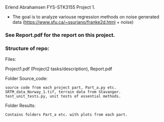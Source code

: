 Erlend Abrahamsen FYS-STK3155 Project 1.
- The goal is to analyze variouse regression methods on noise generated data (https://www.sfu.ca/~ssurjano/franke2d.html + noise)

### See Report.pdf for the report on this project. ###

### Structure of repo: ###
Files:  

Project1.pdf (Project2 tasks/description), Report.pdf

Folder Source_code:  

	source code from each project part, Part_a.py etc.  
	SRTM_data_Norway_1.tif, terrain data from Stavanger.  
	test_unit_tests.py, unit tests of essential methods.

Folder Results:  

	Contains folders Part_a etc. with plots from each part.
